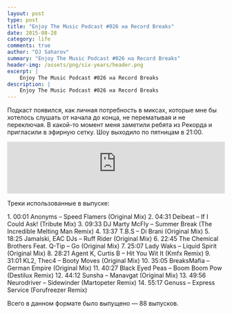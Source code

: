```yaml
---
layout: post
type: post
title: "Enjoy The Music Podcast #026 на Record Breaks"
date: 2015-08-28
category: life
comments: true
author: "DJ Saharov"
summary: "Enjoy The Music Podcast #026 на Record Breaks"
header-img: /assets/png/six-years/header.png
excerpt: |
    Enjoy The Music Podcast #026 на Record Breaks
description: |
    Enjoy The Music Podcast #026 на Record Breaks
---
```


<p>
<span class="firstcharacter">П</span>одкаст появился, как личная потребность в миксах, которые мне бы хотелось слушать от начала до конца, не перематывая и не переключая. В какой-то момент меня заметили ребята из Рекорда и пригласили в эфирную сетку. Шоу выходило по пятницам в 21:00.
</p>

<iframe width="100%" height="120" src="https://player-widget.mixcloud.com/widget/iframe/?hide_cover=1&feed=%2Fdjsaharovofficial%2Fenjoy-the-music-podcast-026%2F" frameborder="0" allow="encrypted-media; fullscreen; autoplay; idle-detection; speaker-selection; web-share;" ></iframe>

<p>Треки использованные в выпуске:</p>
1. 00:01 Anonyms – Speed Flamers (Original Mix)
2. 04:31 Deibeat – If I Could Ask! (Tribute Mix)
3. 09:33 DJ Marty McFly – Summer Break (The Incredible Melting Man Remix)
4. 13:37 T.B.S – Di Brani (Original Mix)
5. 18:25 Jamalski, EAC DJs – Ruff Rider (Original Mix)
6. 22:45 The Chemical Brothers Feat. Q-Tip – Go (Original Mix)
7. 25:07 Lady Waks – Liquid Spirit (Original Mix)
8. 28:21 Agent K, Curtis B – Hit You Wit It (Kmfx Remix)
9. 31:01 KL2, Thec4 – Booty Moves (Original Mix)
10. 35:05 BreaksMafia – German Empire (Original Mix)
11. 40:27 Black Eyed Peas – Boom Boom Pow (Destilux Remix)
12. 44:12 Sunsha – Manavgat (Original Mix)
13. 49:56 Neurodriver – Sidewinder (Martopeter Remix)
14. 55:17 Genuss – Express Service (Forufreezer Remix)

<p>Всего в данном формате было выпущено &mdash; 88 выпусков.</p>